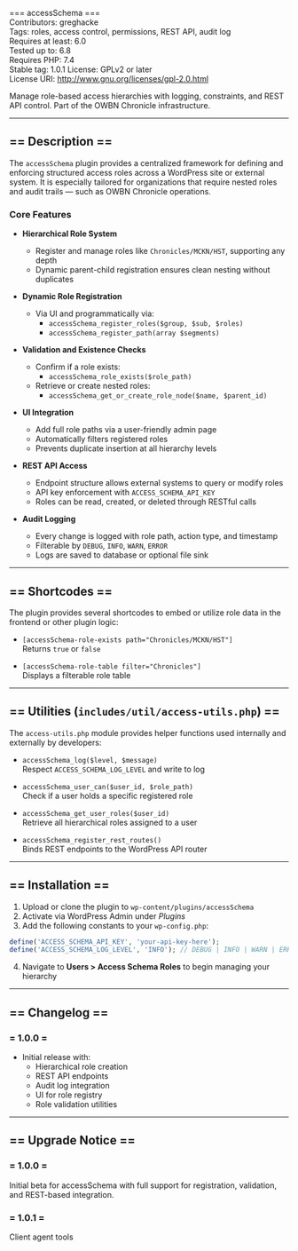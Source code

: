=== accessSchema ===  
Contributors: greghacke  
Tags: roles, access control, permissions, REST API, audit log  
Requires at least: 6.0  
Tested up to: 6.8  
Requires PHP: 7.4  
Stable tag: 1.0.1 
License: GPLv2 or later  
License URI: http://www.gnu.org/licenses/gpl-2.0.html  

Manage role-based access hierarchies with logging, constraints, and REST API control. Part of the OWBN Chronicle infrastructure.

---

## == Description ==

The `accessSchema` plugin provides a centralized framework for defining and enforcing structured access roles across a WordPress site or external system. It is especially tailored for organizations that require nested roles and audit trails — such as OWBN Chronicle operations.

### Core Features

- **Hierarchical Role System**
  - Register and manage roles like `Chronicles/MCKN/HST`, supporting any depth
  - Dynamic parent-child registration ensures clean nesting without duplicates

- **Dynamic Role Registration**
  - Via UI and programmatically via:
    - `accessSchema_register_roles($group, $sub, $roles)`
    - `accessSchema_register_path(array $segments)`

- **Validation and Existence Checks**
  - Confirm if a role exists:
    - `accessSchema_role_exists($role_path)`
  - Retrieve or create nested roles:
    - `accessSchema_get_or_create_role_node($name, $parent_id)`

- **UI Integration**
  - Add full role paths via a user-friendly admin page
  - Automatically filters registered roles
  - Prevents duplicate insertion at all hierarchy levels

- **REST API Access**
  - Endpoint structure allows external systems to query or modify roles
  - API key enforcement with `ACCESS_SCHEMA_API_KEY`
  - Roles can be read, created, or deleted through RESTful calls

- **Audit Logging**
  - Every change is logged with role path, action type, and timestamp
  - Filterable by `DEBUG`, `INFO`, `WARN`, `ERROR`
  - Logs are saved to database or optional file sink

---

## == Shortcodes ==

The plugin provides several shortcodes to embed or utilize role data in the frontend or other plugin logic:

- `[accessSchema-role-exists path="Chronicles/MCKN/HST"]`  
  Returns `true` or `false`

- `[accessSchema-role-table filter="Chronicles"]`  
  Displays a filterable role table

---

## == Utilities (`includes/util/access-utils.php`) ==

The `access-utils.php` module provides helper functions used internally and externally by developers:

- `accessSchema_log($level, $message)`  
  Respect `ACCESS_SCHEMA_LOG_LEVEL` and write to log

- `accessSchema_user_can($user_id, $role_path)`  
  Check if a user holds a specific registered role

- `accessSchema_get_user_roles($user_id)`  
  Retrieve all hierarchical roles assigned to a user

- `accessSchema_register_rest_routes()`  
  Binds REST endpoints to the WordPress API router

---

## == Installation ==

1. Upload or clone the plugin to `wp-content/plugins/accessSchema`  
2. Activate via WordPress Admin under *Plugins*  
3. Add the following constants to your `wp-config.php`:

```php
define('ACCESS_SCHEMA_API_KEY', 'your-api-key-here');
define('ACCESS_SCHEMA_LOG_LEVEL', 'INFO'); // DEBUG | INFO | WARN | ERROR
```

4. Navigate to **Users > Access Schema Roles** to begin managing your hierarchy

---

## == Changelog ==

### = 1.0.0 =
- Initial release with:
  - Hierarchical role creation
  - REST API endpoints
  - Audit log integration
  - UI for role registry
  - Role validation utilities

---

## == Upgrade Notice ==

### = 1.0.0 =
Initial beta for accessSchema with full support for registration, validation, and REST-based integration.

### = 1.0.1 =
Client agent tools